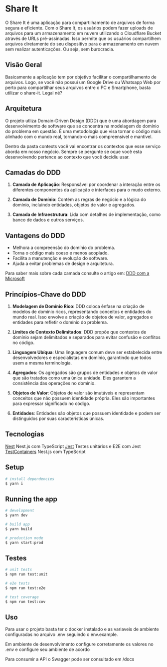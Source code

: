 # Share It

O Share It é uma aplicação para compartilhamento de arquivos de forma segura e eficiente. Com o Share It, os usuários podem fazer uploads de arquivos para um armazenamento em nuvem utilizando o Cloudflare Bucket através de URLs pré-assinadas. Isso permite que os usuários compartilhem arquivos diretamente do seu dispositivo para o armazenamento em nuvem sem realizar autenticações. Ou seja, sem burocracia.

## Visão Geral

Basicamente a aplicação tem por objetivo facilitar o compartilhamento de arquivos. Logo, se você não possui um Google Drive ou Whatsapp Web por perto para compartilhar seus arquivos entre o PC e Smartphone, basta utilizar o share-it. Legal né?

## Arquitetura

O projeto utliza Domain-Driven Design (DDD) que é uma abordagem para desenvolvimento de software que se concentra na modelagem do domínio do problema em questão. É uma metodologia que visa tornar o código mais alinhado com o mundo real, tornando-o mais compreensível e mantível.

Dentro da pasta contexts você vai encontrar os contextos que esse serviço aborda em nosso negócio. Sempre se pergunte se oque você esta desenvolvendo pertence ao contexto que você decidiu usar.

## Camadas do DDD

1. **Camada de Aplicação**: Responsável por coordenar a interação entre os diferentes componentes da aplicação e interfaces para o mudo externo.

2. **Camada de Domínio**: Contém as regras de negócio e a lógica do domínio, incluindo entidades, objetos de valor e agregados.

3. **Camada de Infraestrutura**: Lida com detalhes de implementação, como banco de dados e outros serviços.

## Vantagens do DDD

- Melhora a compreensão do domínio do problema.
- Torna o código mais coeso e menos acoplado.
- Facilita a manutenção e evolução do software.
- Ajuda a evitar problemas de design e arquitetura.

Para saber mais sobre cada camada consulte o artigo em: [DDD com a Microsoft](https://learn.microsoft.com/en-us/dotnet/architecture/microservices/microservice-ddd-cqrs-patterns/ddd-oriented-microservice)

## Princípios-Chave do DDD

1. **Modelagem de Domínio Rico**: DDD coloca ênfase na criação de modelos de domínio ricos, representando conceitos e entidades do mundo real. Isso envolve a criação de objetos de valor, agregados e entidades para refletir o domínio do problema.

2. **Limites de Contexto Delimitados**: DDD propõe que contextos de domínio sejam delimitados e separados para evitar confusão e conflitos no código.

3. **Linguagem Ubíqua**: Uma linguagem comum deve ser estabelecida entre desenvolvedores e especialistas em domínio, garantindo que todos usem a mesma terminologia.

4. **Agregados**: Os agregados são grupos de entidades e objetos de valor que são tratados como uma única unidade. Eles garantem a consistência das operações no domínio.

5. **Objetos de Valor**: Objetos de valor são imutáveis e representam conceitos que não possuem identidade própria. Eles são importantes para expressar significado no código.

6. **Entidades**: Entidades são objetos que possuem identidade e podem ser distinguidos por suas características únicas.

## Tecnologias

[Nest](https://nestjs.com/) Nest.js com TypeScript
[Jest](https://jestjs.io/pt-BR/) Testes unitários e E2E com Jest
[TestContainers](https://testcontainers.com/) Nest.js com TypeScript

## Setup

```bash
# install dependencies
$ yarn i
```

## Running the app

```bash
# development
$ yarn dev

# build app
$ yarn build

# production mode
$ yarn start:prod
```

## Testes

```bash
# unit tests
$ npm run test:unit

# e2e tests
$ npm run test:e2e

# test coverage
$ npm run test:cov
```

## Uso

Para usar o projeto basta ter o docker instalado e as variaveis de ambiente configuradas no arquivo .env seguindo o env.example.

Em ambiente de desenvolvimento configure corretamente os valores no .env e configure seu ambiente de acordo

Para consumir a API o Swagger pode ser consultado em /docs
